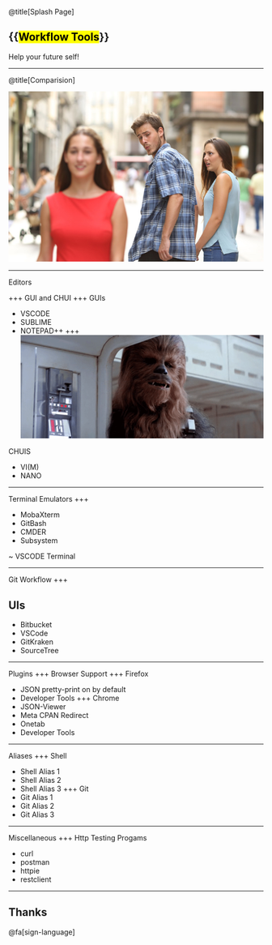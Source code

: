 
@title[Splash Page]
## {{<mark>Workflow Tools</mark>}}
Help your future self!

---

@title[Comparision]

![workflow_comparision](./workflow_comparison.jpg)

---

Editors

+++
GUI and CHUI
+++
GUIs
* VSCODE
* SUBLIME
* NOTEPAD++
+++
![chui](./chui.gif)

CHUIS
* VI(M)
* NANO

---

Terminal Emulators
+++
* MobaXterm
* GitBash
* CMDER
* Subsystem

~ VSCODE Terminal

---

Git Workflow
+++
## UIs
* Bitbucket
* VSCode
* GitKraken
* SourceTree

---

Plugins
+++
Browser Support
+++
Firefox
* JSON pretty-print on by default
* Developer Tools
+++
Chrome
* JSON-Viewer
* Meta CPAN Redirect
* Onetab
* Developer Tools

---

Aliases
+++
Shell
* Shell Alias 1
* Shell Alias 2
* Shell Alias 3
+++
Git
* Git Alias 1
* Git Alias 2
* Git Alias 3

---

Miscellaneous
+++
Http Testing Progams
* curl
* postman
* httpie
* restclient

---

## Thanks 

@fa[sign-language]
